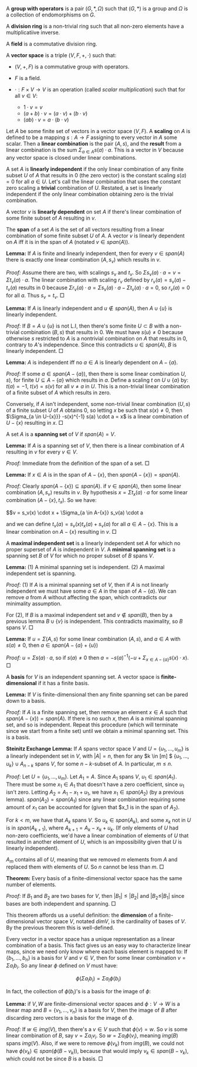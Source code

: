 A **group with operators** is a pair $(G, \ast, \Omega)$ such that $(G, \ast)$ is a group and $\Omega$ is a collection of endomorphisms on $G$.

A **division ring** is a non-trivial ring such that all non-zero elements have a multiplicatiive inverse.

A **field** is a commutative division ring.

A **vector space** is a triple $(V, F, +, \cdot)$ such that:

 - $(V, +, F)$ is a commutative group with operators.
 - $F$ is a field.
 - $\cdot: F \times V \rightarrow V$ is an operation (called *scalar multiplication*) such that for all $v \in V$:

    - $1 \cdot v = v$
    - $(a + b) \cdot v = (a \cdot v) + (b \cdot v)$
    - $(ab) \cdot v = a \cdot (b \cdot v)$

Let $A$ be some finite set of vectors in a vector space $(V, F)$. A **scaling** on $A$ is defined to be a mapping $s: A \rightarrow F$ assigning to every vector in $A$ some scalar. Then a **linear combination** is the pair $(A, s)$, and the **result** from a linear combination is the sum $\Sigma_{a \in A} s(a) \cdot a$. This is a vector in $V$ because any vector space is closed under linear combinations.

A set $A$ is **linearly independent** if the only linear combination of any finite subset $U$ of $A$ that results in $0$ (the zero vector) is the constant scaling $s(a) = 0$ for all $a \in U$. Let's call the linear combination that uses the constant zero scaling a **trivial** combination of $U$. Restated, a set is linearly independent if the only linear combination obtaining zero is the trivial combination.

A vector $v$ is **linearly dependent** on set $A$ if there's linear combination of some finite subset of $A$ resulting in $v$.

The **span** of a set $A$ is the set of all vectors resulting from a linear combination of some finite subset $U$ of $A$. A vector $v$ is linearly dependent on $A$ iff it is in the span of $A$ (notated $v \in span(A)$).

**Lemma:** If $A$ is finite and linearly independent, then for every $v \in span(A)$ there is exactly one linear combination $(A, s_v)$ which results in $v$.

*Proof:* Assume there are two, with scalings $s_v$ and $t_v$. So $\Sigma s_v(a) \cdot a = v = \Sigma t_v(a) \cdot a$. The linear combination with scaling $r_v$ defined by $r_v(a) = s_v(a) - t_v(a)$ results in $0$ because $\Sigma r_v(a) \cdot a = \Sigma s_v(a) \cdot a - \Sigma t_v(a) \cdot a = 0$, so $r_v(a) = 0$ for all $a$. Thus $s_v = t_v$. $\Box$

**Lemma:** If $A$ is linearly independent and $u \notin span(A)$, then $A \cup \{u\}$ is linearly independent.

*Proof:* If $B = A \cup \{u\}$ is not L.I, then there's some finite $U \subset B$ with a non-trivial combination $(B, s)$ that results in $0$. We must have $s(u) \neq 0$ because otherwise $s$ restricted to $A$ is a nontrivial combination on $A$ that results in $0$, contrary to $A$'s independence. Since this contradicts $u \in span(A)$, $B$ is linearly independent. $\Box$

**Lemma:** $A$ is independent iff no $a \in A$ is linearly dependent on $A - \{a\}$.

*Proof:* If some $a \in span(A - \{a\})$, then there is some linear combination $U, s)$, for finite $U \subseteq A-\{a\}$ which results in $a$. Define a scaling $t$ on $U \cup \{a\}$ by: $t(a) = -1$, $t(v) = s(v)$ for all $v \neq a$ in $U$. This is a non-trivial linear combination of a finite subset of $A$ which results in zero. 

Conversely, if $A$ isn't independent, some non-trivial linear combination $(U, s)$ of a finite subset $U$ of $A$ obtains $0$, so letting $x$ be such that $s(x) \neq 0$, then $\Sigma_{a \in U-\{x\}}} -s(x)^{-1} s(a) \cdot a = x$ is a linear combination of $U - \{x\}$ resulting in $x$. $\Box$

A set $A$ is a **spanning set** of $V$ if $span(A) = V$.

**Lemma:** If $A$ is a spanning set of $V$, then there is a linear combination of $A$ resulting in $v$ for every $v \in V$.

*Proof:* Immediate from the definition of the span of a set. $\Box$

**Lemma:** If $x \in A$ is in the span of $A - \{x\}$, then $span(A-\{x\}) = span(A)$.

*Proof:* Clearly $span(A-\{x\}) \subseteq span(A)$. if $v \in span(A)$, then some linear combination $(A, s_v)$ results in $v$. By hypothesis $x = \Sigma t_x(a) \cdot a$ for some linear combination $(A-\{x\}, t_x)$. So we have:

$$v = s_v(x) \cdot x + \Sigma_{a \in A-\{x\}} s_v(a) \cdot a

and we can define $t_v(a) = s_v(x) t_x(a) + s_v(a)$ for all $a \in A - \{x\}$. This is a linear combination on $A-\{x\}$ resulting in $v$. $\Box$

A **maximal independent set** is a linearly independent set $A$ for which no proper superset of $A$ is independent in $V$. A **minimal spanning set** is a spanning set $B$ of $V$ for which no proper subset of $B$ spans $V$.

**Lemma:** (1) A minimal spanning set is independent. (2) A maximal independent set is spanning.

*Proof:* (1) If $A$ is a minimal spanning set of $V$, then if $A$ is not linearly independent we must have some $a \in A$ in the span of $A - \{a\}$. We can remove $a$ from $A$ without affecting the span, which contradicts our minimality assumption.

For (2), If $B$ is a maximal independent set and $v \notin span(B)$, then by a previous lemma $B \cup \{v\}$ is independent. This contradicts maximality, so $B$ spans $V$. $\Box$

**Lemma:** If $u = \Sigma(A, s)$ for some linear combination $(A, s)$, and $a \in A$ with $s(a) \neq 0$, then $a \in span(A-\{a\}+\{u\})$

*Proof:* $u = \Sigma s(a) \cdot a$, so if $s(a) \neq 0$ then $a = - s(a)^{-1} (-u + \Sigma_{x \in A - \{a\}} s(x) \cdot x)$. $\Box$

A **basis** for $V$ is an independent spanning set. A vector space is **finite-dimensional** if it has a finite basis.


**Lemma:** If $V$ is finite-dimensional then any finite spanning set can be pared down to a basis.

*Proof:* If $A$ is a finite spanning set, then remove an element $x \in A$ such that $span(A-\{x\}) = span(A)$. If there is no such $x$, then $A$ is a minimal spanning set, and so is independent. Repeat this procedure (which will terminate since we start from a finite set) until we obtain a minimal spanning set. This is a basis.

**Steinitz Exchange Lemma:** If $A$ spans vector space $V$ and $U = \{u_1, \ldots, u_m\}$ is a linearly independent set in $V$, with $|A| = n$, then for any $k \in [m] $ $\{u_1, \ldots, u_k\} \cup A_{n-k}$ spans $V$, for some $n-k$-subset of $A$. In particular, $m \leq n$.

*Proof:* Let $U = \{u_1, \ldots, u_m\}$. Let $A_1 = A$. Since $A_1$ spans $V$, $u_1 \in span(A_1)$. There must be some $x_1 \in A_1$ that doesn't have a zero coefficient, since $u_1$ isn't zero. Letting $A_2 = A_1 - x_1 + u_1$, we have $x_1 \in span(A_2)$ (by a previous lemma). $span(A_2) = span(A_1)$ since any linear combination requiring some amount of $x_1$ can be accounted for (given that $x_1 is in the span of $A_2$).

For $k < m$, we have that $A_k$ spans $V$. So $u_k \in span(A_k)$, and some $x_k$ not in $U$ is in $span(A_{k+1})$, where $A_{k+1} = A_k - x_k + u_k$. (If only elements of $U$ had non-zero coefficients, we'd have a linear combination of elements of $U$ that resulted in another element of $U$, which is an impossibility given that $U$ is linearly independent).

$A_m$ contains all of $U$, meaning that we removed $m$ elements from $A$ and replaced them with elements of $U$. So $n$ cannot be less than $m$. $\Box$

**Theorem:** Every basis of a finite-dimensional vector space has the same number of elements.

*Proof:*  If $B_1$ and $B_2$ are two bases for $V$, then $|B_1| \leq |B_2|$ and $|B_2 \leq |B_1|$ since bases are both independent and spanning. $\Box$

This theorem affords us a useful definition: the **dimension** of a finite-dimensional vector space $V$, notated $dim V$, is the cardinality of bases of $V$. By the previous theorem this is well-defined.

Every vector in a vector space has a unique representation as a linear combination of a basis. This fact gives us an easy way to characterize linear maps, since we need only know where each basis element is mapped to: If $\{b_1, \ldots, b_n\}$ is a basis for $V$ and $v \in V$, then for some linear combination $v = \Sigma a_i b_i$. So any linear $\phi$ defined on $V$ must have:

$$ \phi(\Sigma a_i b_i) = \Sigma a_i \phi(b_i)$$

In fact, the collection of $\phi(b_i)$'s is a basis for the image of $\phi$:

**Lemma:** if $V, W$ are finite-dimensional vector spaces and $\phi: V \rightarrow W$ is a linear map and $B = \{v_1, \ldots, v_n\}$ is a basis for $V$, then the image of $B$ after discarding zero vectors is a basis for the image of $\phi$.

*Proof:* If $w \in img(V)$, then there's a $v \in V$ such that $\phi(v) = w$. So $v$ is some linear combination of $B$, say $v = \Sigma a_i v_i$. So $w = \Sigma a_i \phi(v_i)$, meaning $img(B)$ spans $img(V)$. Also, if we were to remove $\phi(v_k)$ from $img(B)$, we could not have $\phi(v_k) \in span(\phi(B - v_k))$, because that would imply $v_k \in span(B - v_k)$, which could not be since $B$ is a basis. $\Box$
